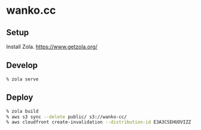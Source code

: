 # wanko.cc

## Setup
Install Zola.
https://www.getzola.org/

## Develop
```
% zola serve
```

## Deploy
```sh
% zola build
% aws s3 sync --delete public/ s3://wanko-cc/
% aws cloudfront create-invalidation --distribution-id E3A3CSEHUOVIZZ --paths '/*'
```

